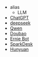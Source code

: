 - alias
    - LLM
- [ChatGPT](ChatGPT.md)
- [deepseek](deepseek.md)
- [Qwen](Qwen.md)
- [Doubao](Doubao.md)
- [Ernie Bot](Ernie%20Bot.md)
- [SparkDesk](SparkDesk.md)
- [Hunyuan](Hunyuan.md)